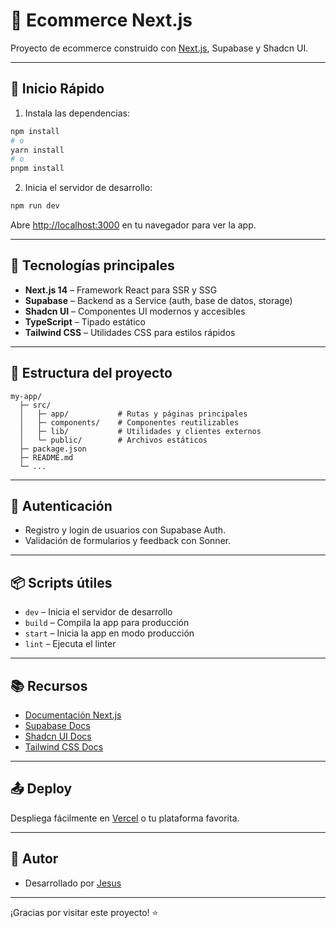 # 🛒 Ecommerce Next.js

Proyecto de ecommerce construido con [Next.js](https://nextjs.org), Supabase y Shadcn UI.

---

## 🚀 Inicio Rápido

1. Instala las dependencias:

```bash
npm install
# o
yarn install
# o
pnpm install
```

2. Inicia el servidor de desarrollo:

```bash
npm run dev
```

Abre [http://localhost:3000](http://localhost:3000) en tu navegador para ver la app.

---

## 🧩 Tecnologías principales

- **Next.js 14** – Framework React para SSR y SSG
- **Supabase** – Backend as a Service (auth, base de datos, storage)
- **Shadcn UI** – Componentes UI modernos y accesibles
- **TypeScript** – Tipado estático
- **Tailwind CSS** – Utilidades CSS para estilos rápidos

---

## 📁 Estructura del proyecto

```
my-app/
  ├─ src/
  │   ├─ app/           # Rutas y páginas principales
  │   ├─ components/    # Componentes reutilizables
  │   ├─ lib/           # Utilidades y clientes externos
  │   └─ public/        # Archivos estáticos
  ├─ package.json
  ├─ README.md
  └─ ...
```

---

## 🔑 Autenticación

- Registro y login de usuarios con Supabase Auth.
- Validación de formularios y feedback con Sonner.

---

## 📦 Scripts útiles

- `dev` – Inicia el servidor de desarrollo
- `build` – Compila la app para producción
- `start` – Inicia la app en modo producción
- `lint` – Ejecuta el linter

---

## 📚 Recursos

- [Documentación Next.js](https://nextjs.org/docs)
- [Supabase Docs](https://supabase.com/docs)
- [Shadcn UI Docs](https://ui.shadcn.com/docs)
- [Tailwind CSS Docs](https://tailwindcss.com/docs)

---

## 📤 Deploy

Despliega fácilmente en [Vercel](https://vercel.com/) o tu plataforma favorita.

---

## 📝 Autor

- Desarrollado por [Jesus](https://github.com/jafcthedevp)

---

¡Gracias por visitar este proyecto! ⭐
